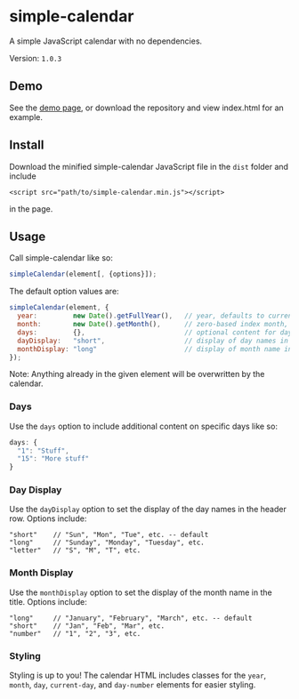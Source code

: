 # simple-calendar
A simple JavaScript calendar with no dependencies.

Version: `1.0.3`

## Demo
See the [demo page](http://www.ripleymarvin.com/demo-simple-calendar), or download the repository and view index.html for an example.

## Install
Download the minified simple-calendar JavaScript file in the `dist` folder and include
```
<script src="path/to/simple-calendar.min.js"></script>
```
in the page.

## Usage
Call simple-calendar like so:
```js
simpleCalendar(element[, {options}]);
```

The default option values are:
```js
simpleCalendar(element, {
  year:         new Date().getFullYear(),   // year, defaults to current year
  month:        new Date().getMonth(),      // zero-based index month, defaults to current month
  days:         {},                         // optional content for day cells
  dayDisplay:   "short",                    // display of day names in header row
  monthDisplay: "long"                      // display of month name in title
});
```

Note: Anything already in the given element will be overwritten by the calendar.

### Days
Use the `days` option to include additional content on specific days like so:
```js
days: {
  "1": "Stuff",
  "15": "More stuff"
}
```

### Day Display
Use the `dayDisplay` option to set the display of the day names in the header row. Options include:
```
"short"    // "Sun", "Mon", "Tue", etc. -- default
"long"     // "Sunday", "Monday", "Tuesday", etc.
"letter"   // "S", "M", "T", etc.
```

### Month Display
Use the `monthDisplay` option to set the display of the month name in the title. Options include:
```
"long"     // "January", "February", "March", etc. -- default
"short"    // "Jan", "Feb", "Mar", etc.
"number"   // "1", "2", "3", etc.
```

### Styling
Styling is up to you! The calendar HTML includes classes for the `year`, `month`, `day`, `current-day`, and `day-number` elements for easier styling.